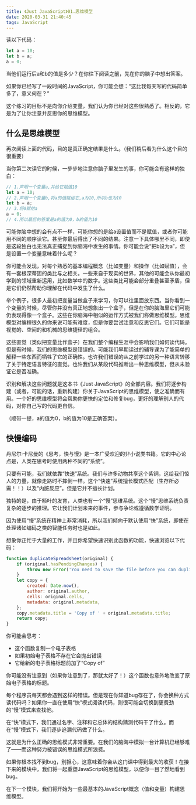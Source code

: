 ```yaml
---
title: 《Just JavaScript》01.思维模型
date: 2020-03-31 21:40:45
tags: JavaScript
---
```


读以下代码：

``` javascript
let a = 10;
let b = a;
a = 0;
```

当他们运行后a和b的值是多少？在你往下阅读之前，先在你的脑子中想出答案。

如果你已经写了一段时间的JavaScript，你可能会想：“这比我每天写的代码简单多了，意义何在？”

这个练习的目标不是向你介绍变量，我们认为你已经对这些很熟悉了。相反的，它是为了让你注意并反思你的思维模型。

## 什么是思维模型

再次阅读上面的代码，目的是真正确定结果是什么。（我们稍后看为什么这个目的很重要）

当你第二次读它的时候，一步步地注意你脑子里发生的事，你可能会有这样的独白：

``` javascript
// 1.声明一个变量a,并给它赋值10
let a = 10;
// 2.声明一个变量b,将a的值赋给它,a为10,所以b也为10
let b = a;
// 3.将0赋给a
a = 0;
// 4.所以最后的答案是a的值为0，b的值为10
```

可能你脑中想的会有点不一样，可能你想的是给a设置值而不是赋值，或者你可能用不同的顺序读它。甚至你最后得出了不同的结果。注意一下具体哪里不同，即使是这段独白也无法真正捕捉到你脑海中发生的事情。你可能会说“把b设为a”，但是设置一个变量意味着什么呢？

你可能会发现，对每个熟悉的基本编程概念（比如变量）和操作（比如赋值），会有一套根深蒂固的类比与之相关。一些来自于现实的世界，其他的可能会从你最初学到的领域重新运用，比如数学中的数字。这些类比可能会部分重叠甚至矛盾，但是它们仍然帮助你理解在代码中发生了什么。

举个例子，很多人最初把变量当做盒子来学习，你可以往里面放东西。当你看到一个变量的时候，尽管你并没有真正地想象出一个盒子，但是在你的脑海里它们可能仍表现得像一个盒子。这些在你脑海中相似的运作方式被我们称做思维模型。思维模型对编程很久的你来说可能有难度，但是你要尝试注意和反思它们。它们可能是视觉的、空间的和机械的思维捷径的组合。

这些直觉（类似把变量比作盒子）在我们整个编程生涯中会影响我们如何读代码。但是有时候，我们的思维模型是错误的。可能我们早期读过的辅导课为了能简单的解释一些东西而牺牲了它的正确性。也许我们错误的从之前学过的另一种语言转移了关于特定语言特征的直觉。也许我们从某段代码推断出一种思维模型，但从未验证它是否准确。

识别和解决这些问题就是这本书《Just JavaScript》的全部内容。我们将逐步构建（或者，可能的话，重新构建）你关于JavaScript的思维模型，使之准确而有用。一个好的思维模型将会帮助你更快的定位和修复bug，更好的理解别人的代码，对你自己写的代码更自信。

（顺带一提，a的值为0，b的值为10是正确答案）。

## 快慢编码

丹尼尔·卡尼曼的《思考，快与慢》是一本广受欢迎的非小说类书籍。它的中心论点是，人类在思考时使用两种不同的“系统”。

只要有可能，我们就依靠“快速”系统。我们与许多动物共享这个紫铜，这给我们惊人的力量，就像走路时不摔倒一样。这个“快速”系统擅长模式匹配（生存所必需！！）以及“内脏反应”。但是它并不擅长计划。

独特的是，由于额叶的发育，人类也有一个“慢”思维系统。这个“慢”思维系统负责复杂的逐步的推理。它让我们计划未来的事件，参与争论或遵循数学证明。

因为使用“慢”系统在精神上非常消耗，所以我们倾向于默认使用“快”系统，即使在处理诸如编码之类的智能任务时也是如此。

想象你正忙于大量的工作，并且你希望快速识别此函数的功能，快速浏览以下代码：

``` javascript
function duplicateSpreadsheet(original) {
    if (original.hasPendingChanges) {
        throw new Error('You need to save the file before you can duplicate it.');
    }
    let copy = {
        created: Date.now(),
        author: original.author,
        cells: original.cells,
        metadata: original.metadata,
    };
    copy.metadata.title = 'Copy of ' + original.metadata.title;
    return copy;
}
```

你可能会思考：

* 这个函数复制一个电子表格
* 如果初始电子表格不存在它会抛出错误
* 它给新的电子表格标题前加了“Copy of”

你可能没有注意到（如果你注意到了，那就太好了！）这个函数也意外地改变了原始电子表格的标题。

每个程序员每天都会遇到这样的错误。但是现在你知道bug存在了，你会换种方式读代码吗？如果你一直在使用“快”模式阅读代码，则很可能会切换到更费劲的“慢”模式来查找他。

在“快”模式下，我们通过名字、注释和它总体的结构猜测代码干了什么。而在“慢”模式下，我们逐步追溯代码做了什么。

这就是为什么正确的思维模式非常重要。在我们的脑海中模拟一台计算机已经够难了——而这种努力被错误的思维模式所浪费。

如果你根本找不到bug，别担心，这意味着你会从这门课中得到最大的收获！在接下来的模块中，我们将一起重塑JavaScript的思维模型，以便你一目了然地看到bug。

在下一个模块，我们将开始为一些最基本的JavaScript概念（值和变量）构建思维模型。